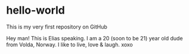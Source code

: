 # hello-world
This is my very first repository on GitHub

Hey man! This is Elias speaking. I am a 20 (soon to be 21) year old dude from Volda, Norway. I like to live, love & laugh.
xoxo
